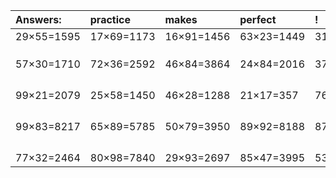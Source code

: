| Answers: | practice | makes | perfect | ! |
| :--- | :--- | :--- | :--- | :--- |
| 29×55=1595 | 17×69=1173 | 16×91=1456 | 63×23=1449 | 31×92=2852 | 
|   |   |   |   |   | 
|   |   |   |   |   | 
|   |   |   |   |   | 
| 57×30=1710 | 72×36=2592 | 46×84=3864 | 24×84=2016 | 37×49=1813 | 
|   |   |   |   |   | 
|   |   |   |   |   | 
|   |   |   |   |   | 
|   |   |   |   |   | 
| 99×21=2079 | 25×58=1450 | 46×28=1288 | 21×17=357 | 76×39=2964 | 
|   |   |   |   |   | 
|   |   |   |   |   | 
|   |   |   |   |   | 
|   |   |   |   |   | 
| 99×83=8217 | 65×89=5785 | 50×79=3950 | 89×92=8188 | 87×17=1479 | 
|   |   |   |   |   | 
|   |   |   |   |   | 
|   |   |   |   |   | 
|   |   |   |   |   | 
| 77×32=2464 | 80×98=7840 | 29×93=2697 | 85×47=3995 | 53×64=3392 | 
